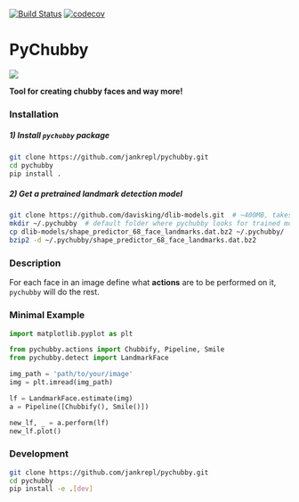 [![Build Status](https://travis-ci.com/jankrepl/pychubby.svg?branch=master)](https://travis-ci.com/jankrepl/pychubby)
[![codecov](https://codecov.io/gh/jankrepl/pychubby/branch/master/graph/badge.svg)](https://codecov.io/gh/jankrepl/pychubby)

# PyChubby
![](https://imgur.com/Qydlys5)

**Tool for creating chubby faces and way more!**

### Installation
##### 1) Install `pychubby` package
```bash
git clone https://github.com/jankrepl/pychubby.git
cd pychubby
pip install .
```
##### 2) Get a pretrained landmark detection model
```bash
git clone https://github.com/davisking/dlib-models.git  # ~400MB, takes some time to download
mkdir ~/.pychubby  # default folder where pychubby looks for trained models
cp dlib-models/shape_predictor_68_face_landmarks.dat.bz2 ~/.pychubby/
bzip2 -d ~/.pychubby/shape_predictor_68_face_landmarks.dat.bz2
```


### Description
For each face in an image define what **actions** are to be performed on it, `pychubby` will do the rest.

### Minimal Example
```python
import matplotlib.pyplot as plt

from pychubby.actions import Chubbify, Pipeline, Smile
from pychubby.detect import LandmarkFace

img_path = 'path/to/your/image'
img = plt.imread(img_path)

lf = LandmarkFace.estimate(img)
a = Pipeline([Chubbify(), Smile()])

new_lf, _ = a.perform(lf)
new_lf.plot()
```

### Development
```bash
git clone https://github.com/jankrepl/pychubby.git
cd pychubby
pip install -e .[dev]
```

